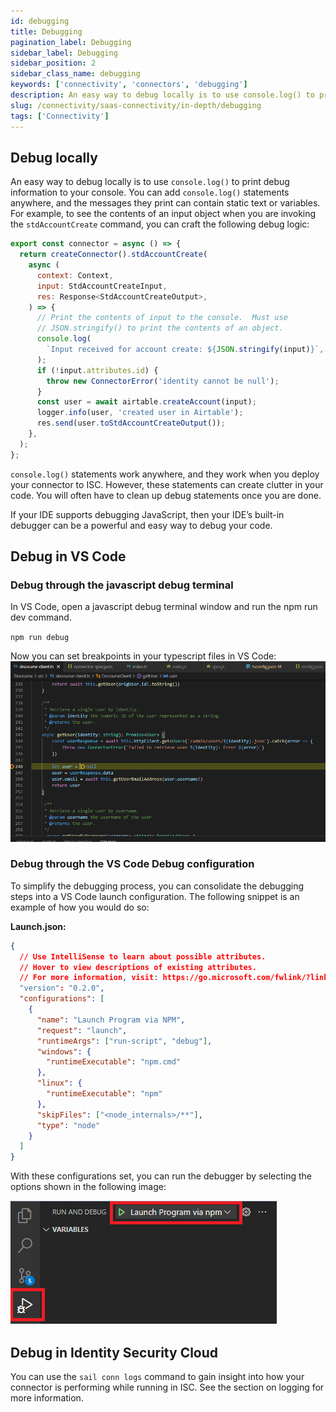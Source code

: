 ```yaml
---
id: debugging
title: Debugging
pagination_label: Debugging
sidebar_label: Debugging
sidebar_position: 2
sidebar_class_name: debugging
keywords: ['connectivity', 'connectors', 'debugging']
description: An easy way to debug locally is to use console.log() to print debug information to your console.
slug: /connectivity/saas-connectivity/in-depth/debugging
tags: ['Connectivity']
---
```


## Debug locally

An easy way to debug locally is to use `console.log()` to print debug information to your console. You can add `console.log()` statements anywhere, and the messages they print can contain static text or variables. For example, to see the contents of an input object when you are invoking the `stdAccountCreate` command, you can craft the following debug logic:

```javascript
export const connector = async () => {
  return createConnector().stdAccountCreate(
    async (
      context: Context,
      input: StdAccountCreateInput,
      res: Response<StdAccountCreateOutput>,
    ) => {
      // Print the contents of input to the console.  Must use
      // JSON.stringify() to print the contents of an object.
      console.log(
        `Input received for account create: ${JSON.stringify(input)}`,
      );
      if (!input.attributes.id) {
        throw new ConnectorError('identity cannot be null');
      }
      const user = await airtable.createAccount(input);
      logger.info(user, 'created user in Airtable');
      res.send(user.toStdAccountCreateOutput());
    },
  );
};
```

`console.log()` statements work anywhere, and they work when you deploy your connector to ISC. However, these statements can create clutter in your code. You will often have to clean up debug statements once you are done.

If your IDE supports debugging JavaScript, then your IDE’s built-in debugger can be a powerful and easy way to debug your code.

## Debug in VS Code

### Debug through the javascript debug terminal

In VS Code, open a javascript debug terminal window and run the npm run dev command.

`npm run debug`

Now you can set breakpoints in your typescript files in VS Code: ![debugging 1](./img/debugging1.png)

### Debug through the VS Code Debug configuration

To simplify the debugging process, you can consolidate the debugging steps into a VS Code launch configuration. The following snippet is an example of how you would do so:

**Launch.json:**

```json
{
  // Use IntelliSense to learn about possible attributes.
  // Hover to view descriptions of existing attributes.
  // For more information, visit: https://go.microsoft.com/fwlink/?linkid=830387
  "version": "0.2.0",
  "configurations": [
    {
      "name": "Launch Program via NPM",
      "request": "launch",
      "runtimeArgs": ["run-script", "debug"],
      "windows": {
        "runtimeExecutable": "npm.cmd"
      },
      "linux": {
        "runtimeExecutable": "npm"
      },
      "skipFiles": ["<node_internals>/**"],
      "type": "node"
    }
  ]
}
```

With these configurations set, you can run the debugger by selecting the options shown in the following image:

![debugging 2](./img/debugging2.png)

## Debug in Identity Security Cloud

You can use the `sail conn logs` command to gain insight into how your connector is performing while running in ISC. See the section on logging for more information.
